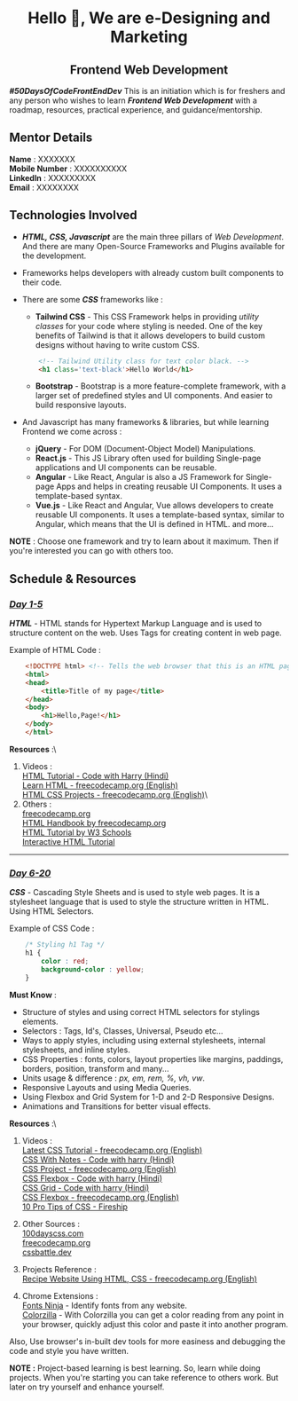 <h1 align="center">Hello 👋, We are e-Designing and Marketing </h1>

<h2 align="center"> Frontend Web Development </h2>

**_#50DaysOfCodeFrontEndDev_**
This is an initiation which is for freshers and any person who wishes to learn **_Frontend Web Development_** with a roadmap, resources, practical experience, and guidance/mentorship.

## Mentor Details
**Name** : XXXXXXX\
**Mobile Number** : XXXXXXXXXX\
**LinkedIn** : XXXXXXXXX\
**Email** : XXXXXXXX

## Technologies Involved 

-  **_HTML, CSS, Javascript_** are the main three pillars of _Web Development_. And there are  many Open-Source Frameworks and Plugins available for the development.
-  Frameworks helps developers with already custom built components to their code.
- There are some **_CSS_** frameworks  like : 
	* **Tailwind CSS** - This CSS Framework helps in providing _utility classes_ for your code where styling is needed. One of the key benefits of Tailwind is that it allows developers to build custom designs without having to write custom CSS.
	``` HTML
		<!-- Tailwind Utility class for text color black. -->
		<h1 class='text-black'>Hello World</h1>
	```
	* **Bootstrap** - Bootstrap is a more feature-complete framework, with a larger set of predefined styles and UI components. And easier to build responsive layouts.
	
- And Javascript has many frameworks & libraries, but while learning Frontend we come across : 
	* **jQuery** - For DOM (Document-Object Model) Manipulations.
	* **React.js** - This JS Library often used for building Single-page applications and UI components can be reusable.
	* **Angular** - Like React, Angular is also a JS Framework for Single-page Apps and helps in creating reusable UI Components. It uses a template-based syntax.
	* **Vue.js** - Like React and Angular, Vue allows developers to create reusable UI components. It uses a template-based syntax, similar to Angular, which means that the UI is defined in HTML.
	and more...
	
**NOTE** : Choose one framework and try to learn about it maximum. Then if you're interested you can go with others too.

## Schedule & Resources
### <u>*Day 1-5*</u>
***HTML*** - HTML stands for Hypertext Markup Language and is used to structure content on the web. Uses Tags for creating content in web page.

Example of HTML Code :
``` HTML
	<!DOCTYPE html> <!-- Tells the web browser that this is an HTML page. -->
	<html>
	<head>
		<title>Title of my page</title>
	</head>
	<body>
		<h1>Hello,Page!</h1>
	</body>
	</html>
```

**Resources** :\
1. Videos : \
<a href="https://www.youtube.com/watch?v=BsDoLVMnmZs">HTML Tutorial - Code with Harry (Hindi)</a>\
<a href="https://www.youtube.com/watch?v=kUMe1FH4CHE">Learn HTML - freecodecamp.org (English)</a>\
<a href="https://www.youtube.com/watch?v=a_iQb1lnAEQ">HTML CSS Projects - freecodecamp.org (English)</a>\
2. Others : \
<a href="https://freecodecamp.org/">freecodecamp.org</a>\
<a href="https://www.freecodecamp.org/news/the-html-handbook/">HTML Handbook by freecodecamp.org</a>\
<a href="https://www.w3schools.com/html/">HTML Tutorial by W3 Schools</a>\
<a href="https://www.learn-html.org/">Interactive HTML Tutorial</a>

---

### <u>*Day 6-20*</u>
***CSS*** - Cascading Style Sheets and is used to style web pages. It is a stylesheet language that is used to style the structure written in HTML. Using HTML Selectors.

Example of CSS Code :
``` CSS
	/* Styling h1 Tag */
	h1 {
		color : red;
		background-color : yellow;
	}
```

**Must Know** : 
- Structure of styles and using correct HTML selectors for stylings elements.
- Selectors : Tags, Id's, Classes, Universal, Pseudo etc...
- Ways to apply styles, including using external stylesheets, internal stylesheets, and inline styles.
- CSS Properties : fonts, colors, layout properties like margins, paddings, borders, position, transform and many...
- Units usage & difference : _px, em, rem, %, vh, vw_.
- Responsive Layouts and using Media Queries.
- Using Flexbox and Grid System for 1-D and 2-D Responsive Designs.
- Animations and Transitions for better visual effects.

**Resources** :\

1. Videos : \
<a href="https://www.youtube.com/watch?v=OXGznpKZ_sA">Latest CSS Tutorial - freecodecamp.org (English)</a>\
<a href="https://www.youtube.com/watch?v=Edsxf_NBFrw">CSS With Notes - Code with harry (Hindi)</a>\
<a href="https://www.youtube.com/watch?v=SR5GxoFhIAU">CSS Project - freecodecamp.org (English)</a>\
<a href="https://www.youtube.com/watch?v=5qVuORLniwM">CSS Flexbox - Code with harry (Hindi)</a>\
<a href="https://www.youtube.com/watch?v=BNmxUzPRYdw">CSS Grid - Code with harry (Hindi)</a>\
<a href="https://www.youtube.com/watch?v=tXIhdp5R7sc">CSS Flexbox - freecodecamp.org (English)</a>\
<a href="https://www.youtube.com/watch?v=Qhaz36TZG5Y">10 Pro Tips of CSS - Fireship</a>

2. Other Sources : \
<a href="https://100dayscss.com/">100dayscss.com</a>\
<a href="https://freecodecamp.org/">freecodecamp.org</a>\
<a href="https://cssbattle.dev/">cssbattle.dev</a>

3. Projects Reference : \
<a href="https://www.youtube.com/watch?v=-8LTPIJBGwQ">Recipe Website Using HTML, CSS - freecodecamp.org (English)</a>

4. Chrome Extensions : \
<a href="https://chrome.google.com/webstore/detail/fonts-ninja/eljapbgkmlngdpckoiiibecpemleclhh">Fonts Ninja</a> - Identify fonts from any website.\
<a href="https://chrome.google.com/webstore/detail/colorzilla/bhlhnicpbhignbdhedgjhgdocnmhomnp?hl=en">Colorzilla</a> - With Colorzilla you can get a color reading from any point in your browser, quickly adjust this color and paste it into another program.

Also,  Use browser's in-built dev tools for more easiness and debugging the code and style you have written.

**NOTE :** Project-based learning is best learning. So, learn while doing projects. When you're starting you can take reference to others work. But later on try yourself and enhance yourself.
